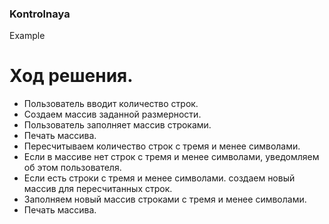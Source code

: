 ### Kontrolnaya
Example
# Ход решения.
+ Пользователь вводит количество строк.
+ Создаем массив заданной размерности.
+ Пользователь заполняет массив строками.
+ Печать массива.
+ Пересчитываем количество строк с тремя и менее символами.
+ Если в массиве нет строк с тремя и менее символами, уведомляем об этом пользователя.
+ Если есть строки с тремя и менее символами. создаем новый массив для пересчитанных строк.
+ Заполняем новый массив строками с тремя и менее символами.
+ Печать массива.
